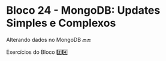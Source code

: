 # Bloco 24 - MongoDB: Updates Simples e Complexos

Alterando dados no MongoDB :back::end:

Exercícios do Bloco :two::four:
